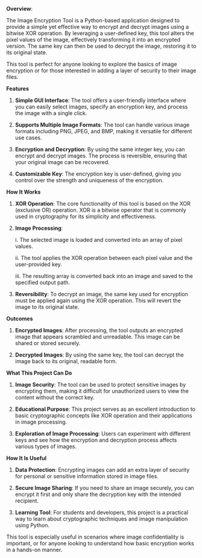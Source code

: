 **Overview**:

The Image Encryption Tool is a Python-based application designed to provide a simple yet effective way to encrypt and decrypt images using a bitwise XOR operation. 
By leveraging a user-defined key, this tool alters the pixel values of the image, effectively transforming it into an encrypted version. 
The same key can then be used to decrypt the image, restoring it to its original state.

This tool is perfect for anyone looking to explore the basics of image encryption or for those interested in adding a layer of security to their image files.

**Features**
1. **Simple GUI Interface**: The tool offers a user-friendly interface where you can easily select images, specify an encryption key, and process the image with a single click.

2. **Supports Multiple Image Formats**: The tool can handle various image formats including PNG, JPEG, and BMP, making it versatile for different use cases.

3. **Encryption and Decryption**: By using the same integer key, you can encrypt and decrypt images. The process is reversible, ensuring that your original image can be recovered.

4. **Customizable Key**: The encryption key is user-defined, giving you control over the strength and uniqueness of the encryption.

**How It Works**
1. **XOR Operation**: The core functionality of this tool is based on the XOR (exclusive OR) operation. XOR is a bitwise operator that is commonly used in cryptography for its simplicity and effectiveness.

2. **Image Processing**:

      i. The selected image is loaded and converted into an array of pixel values.

      ii. The tool applies the XOR operation between each pixel value and the user-provided key.

      iii. The resulting array is converted back into an image and saved to the specified output path.

3. **Reversibility**: To decrypt an image, the same key used for encryption must be applied again using the XOR operation. This will revert the image to its original state.

**Outcomes**
1. **Encrypted Images**: After processing, the tool outputs an encrypted image that appears scrambled and unreadable. This image can be shared or stored securely.

2. **Decrypted Images**: By using the same key, the tool can decrypt the image back to its original, readable form.

**What This Project Can Do**
1. **Image Security**: The tool can be used to protect sensitive images by encrypting them, making it difficult for unauthorized users to view the content without the correct key.

2. **Educational Purpose**: This project serves as an excellent introduction to basic cryptographic concepts like XOR operation and their applications in image processing.

3. **Exploration of Image Processing**: Users can experiment with different keys and see how the encryption and decryption process affects various types of images.

**How It Is Useful**
1. **Data Protection**: Encrypting images can add an extra layer of security for personal or sensitive information stored in image files.

2. **Secure Image Sharing**: If you need to share an image securely, you can encrypt it first and only share the decryption key with the intended recipient.

3. **Learning Tool**: For students and developers, this project is a practical way to learn about cryptographic techniques and image manipulation using Python.

This tool is especially useful in scenarios where image confidentiality is important, or for anyone looking to understand how basic encryption works in a hands-on manner.






